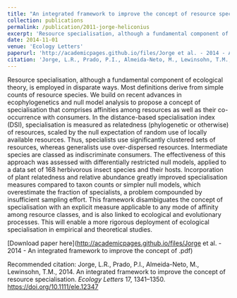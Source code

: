 ```yaml
---
title: "An integrated framework to improve the concept of resource specialisation"
collection: publications
permalink: /publication/2011-jorge-heliconius
excerpt: 'Resource specialisation, although a fundamental component of ecological theory, is employed in disparate ways. Most definitions derive from simple counts of resource species. We build on recent advances in ecophylogenetics and null model analysis to propose a concept of specialisation that comprises affinities among resources as well as their co-occurrence with consumers. In the distance-based specialisation index (DSI), specialisation is measured as relatedness (phylogenetic or otherwise) of resources, scaled by the null expectation of random use of locally available resources.'
date: 2014-11-01
venue: 'Ecology Letters'
paperurl: 'http://academicpages.github.io/files/Jorge et al. - 2014 - An integrated framework to improve the concept of .pdf'
citation: 'Jorge, L.R., Prado, P.I., Almeida-Neto, M., Lewinsohn, T.M., 2014. An integrated framework to improve the concept of resource specialisation. *Ecology Letters* 17, 1341–1350.'
---
```


Resource specialisation, although a fundamental component of ecological theory, is employed in disparate ways. Most definitions derive from simple counts of resource species. We build on recent advances in ecophylogenetics and null model analysis to propose a concept of specialisation that comprises affinities among resources as well as their co-occurrence with consumers. In the distance-based specialisation index (DSI), specialisation is measured as relatedness (phylogenetic or otherwise) of resources, scaled by the null expectation of random use of locally available resources. Thus, specialists use significantly clustered sets of resources, whereas generalists use over-dispersed resources. Intermediate species are classed as indiscriminate consumers. The effectiveness of this approach was assessed with differentially restricted null models, applied to a data set of 168 herbivorous insect species and their hosts. Incorporation of plant relatedness and relative abundance greatly improved specialisation measures compared to taxon counts or simpler null models, which overestimate the fraction of specialists, a problem compounded by insufficient sampling effort. This framework disambiguates the concept of specialisation with an explicit measure applicable to any mode of affinity among resource classes, and is also linked to ecological and evolutionary processes. This will enable a more rigorous deployment of ecological specialisation in empirical and theoretical studies.

[Download paper here](http://academicpages.github.io/files/Jorge et al. - 2014 - An integrated framework to improve the concept of .pdf)

Recommended citation: Jorge, L.R., Prado, P.I., Almeida-Neto, M., Lewinsohn, T.M., 2014. An integrated framework to improve the concept of resource specialisation. *Ecology Letters* 17, 1341–1350. https://doi.org/10.1111/ele.12347
